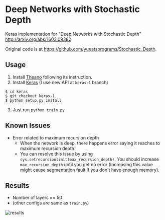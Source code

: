 # Deep Networks with Stochastic Depth
Keras implementation for "Deep Networks with Stochastic Depth" http://arxiv.org/abs/1603.09382

Original code is at https://github.com/yueatsprograms/Stochastic_Depth.


## Usage

1. Install [Theano](https://github.com/Theano/Theano) following its instruction.
2. Install [Keras](https://github.com/fchollet/keras) (I use new API at `keras-1` branch)

```
$ cd keras
$ git checkout keras-1
$ python setup.py install
```

3. Just run `python train.py`


## Known Issues

- Error related to maximum recursion depth
  - When the network is deep, there happens error saying it reaches to maximum recursion depth.
  - You can resolve this issue by using `sys.setrecursionlimit(max_recursion_depth)`. You should increase `max_recursion_depth` until you get no error (Increasing this value might cause segmentation fault if you don't have enough memory).


## Results

- Number of layers == 50
- (other configs are same as `train.py`)

![results](https://cloud.githubusercontent.com/assets/10726958/14477064/904b573e-0146-11e6-865d-99fbd060486e.png)
